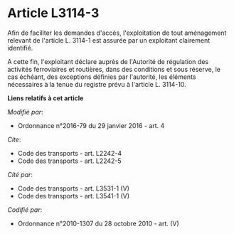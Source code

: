 # Article L3114-3

Afin de faciliter les demandes d'accès, l'exploitation de tout aménagement relevant de l'article L. 3114-1 est assurée par un
exploitant clairement identifié. 

A cette fin, l'exploitant déclare auprès de l'Autorité de régulation des activités ferroviaires et routières, dans des
conditions et sous réserve, le cas échéant, des exceptions définies par l'autorité, les éléments nécessaires à la tenue du
registre prévu à l'article L. 3114-10.

**Liens relatifs à cet article**

_Modifié par_:

  - Ordonnance n°2016-79 du 29 janvier 2016 - art. 4

_Cite_:

  - Code des transports - art. L2242-4
  - Code des transports - art. L2242-5

_Cité par_:

  - Code des transports - art. L3531-1 (V)
  - Code des transports - art. L3541-1 (V)

_Codifié par_:

  - Ordonnance n°2010-1307 du 28 octobre 2010 - art. (V)
